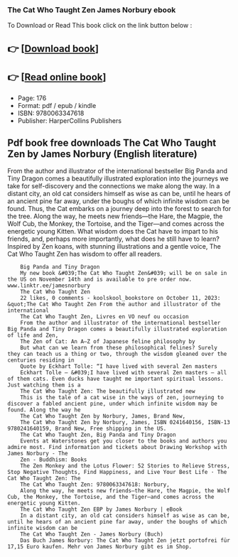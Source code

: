 ### The Cat Who Taught Zen James Norbury ebook

To Download or Read This book click on the link button below :

## 👉  [**[Download book](http://filesbooks.info/download.php?group=book&from=github.com&id=690710&lnk=1081 "Download book")**]

## 👉  [**[Read online book](http://filesbooks.info/download.php?group=book&from=github.com&id=690710&lnk=1081 "Read online book")**]


* Page: 176
* Format: pdf / epub / kindle
* ISBN: 9780063347618
* Publisher: HarperCollins Publishers



## Pdf book free downloads The Cat Who Taught Zen by James Norbury  (English literature)



From the author and illustrator of the international bestseller Big Panda and Tiny Dragon comes a beautifully illustrated exploration into the journeys we take for self-discovery and the connections we make along the way. In a distant city, an old cat considers himself as wise as can be, until he hears of an ancient pine far away, under the boughs of which infinite wisdom can be found. Thus, the Cat embarks on a journey deep into the forest to search for the tree. Along the way, he meets new friends—the Hare, the Magpie, the Wolf Cub, the Monkey, the Tortoise, and the Tiger—and comes across the energetic young Kitten. What wisdom does the Cat have to impart to his friends, and, perhaps more importantly, what does he still have to learn? Inspired by Zen koans, with stunning illustrations and a gentle voice, The Cat Who Taught Zen has wisdom to offer all readers.


        Big Panda and Tiny Dragon
        My new book &#039;The Cat Who Taught Zen&#039; will be on sale in the US on November 14th and is available to pre order now. www.linktr.ee/jamesnorbury
        The Cat Who Taught Zen
        22 likes, 0 comments - koolskool_bookstore on October 11, 2023: &quot;The Cat Who Taught Zen From the author and illustrator of the international 
        The Cat Who Taught Zen, Livres en VO neuf ou occasion
        From the author and illustrator of the international bestseller Big Panda and Tiny Dragon comes a beautifully illustrated exploration of life and Zen, 
        The Zen of Cat: An A–Z of Japanese feline philosophy by
        But what can we learn from these philosophical felines? Surely they can teach us a thing or two, through the wisdom gleaned over the centuries residing in 
        Quote by Eckhart Tolle: “I have lived with several Zen masters
        Eckhart Tolle — &#039;I have lived with several Zen masters — all of them cats. Even ducks have taught me important spiritual lessons. Just watching them is a
        The Cat Who Taught Zen: The beautifully illustrated new
        This is the tale of a cat wise in the ways of zen, journeying to discover a fabled ancient pine, under which infinite wisdom may be found. Along the way he 
        The Cat Who Taught Zen by Norbury, James, Brand New,
        The Cat Who Taught Zen by Norbury, James, ISBN 0241640156, ISBN-13 9780241640159, Brand New, Free shipping in the US.
        The Cat Who Taught Zen, Big Panda and Tiny Dragon
        Events at Waterstones get you closer to the books and authors you admire most. Find information and tickets about Drawing Workshop with James Norbury - The 
        Zen - Buddhism: Books
        The Zen Monkey and the Lotus Flower: 52 Stories to Relieve Stress, Stop Negative Thoughts, Find Happiness, and Live Your Best Life · The Cat Who Taught Zen: The 
        The Cat Who Taught Zen: 9780063347618: Norbury,
        Along the way, he meets new friends—the Hare, the Magpie, the Wolf Cub, the Monkey, the Tortoise, and the Tiger—and comes across the energetic young Kitten.
        The Cat Who Taught Zen EBP by James Norbury | eBook
        In a distant city, an old cat considers himself as wise as can be, until he hears of an ancient pine far away, under the boughs of which infinite wisdom can be 
        The Cat Who Taught Zen - James Norbury (Buch)
        Das Buch James Norbury: The Cat Who Taught Zen jetzt portofrei für 17,15 Euro kaufen. Mehr von James Norbury gibt es im Shop.
    




